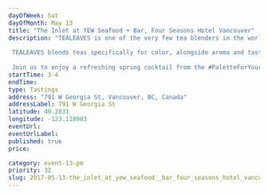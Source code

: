 ```yaml
---
dayOfWeek: Sat
dayOfMonth: May 13
title: "The Inlet at YEW Seafood + Bar, Four Seasons Hotel Vancouver"
description: "TEALEAVES is one of the very few tea blenders in the world, and we take precision very seriously. Why? Because in luxury, it’s the details that matter.   TEALEAVES blends teas specifically for color, alongside aroma and taste, with understanding that “the first taste is with the eyes”. This philosophy inspired the #PaletteForYourPalate project in collaboration with Pantone Color Institute and 30+ world-class chefs and mixologists. Explore the exhibit of tea + color + mood at paletteforyourpalate.com.  Join us to enjoy a refreshing spring cocktail from the #PaletteForYourPalate Collaboration, created by Four Seasons Hotel Vancouver's Mixologist, Todd Zimmerman!"
startTime: 3-4
endTime: 
type: Tastings
address: "791 W Georgia St, Vancouver, BC, Canada"
addressLabel: 791 W Georgia St
latitude: 49.2831
longitude: -123.118983
eventUrl: 
eventUrlLabel: 
published: true
price: 

category: event-13-pm
priority: 32
slug: 2017-05-13-the_inlet_at_yew_seafood__bar_four_seasons_hotel_vancouver
---
```

